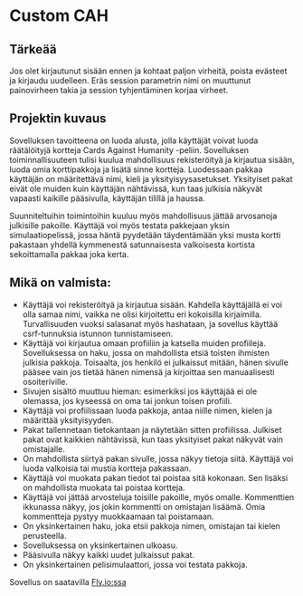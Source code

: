 # Custom CAH

## Tärkeää
Jos olet kirjautunut sisään ennen ja kohtaat paljon virheitä, poista evästeet ja kirjaudu uudelleen. Eräs session parametrin nimi on muuttunut painovirheen takia ja session tyhjentäminen korjaa virheet.

## Projektin kuvaus
Sovelluksen tavoitteena on luoda alusta, jolla käyttäjät voivat luoda räätälöityjä kortteja Cards Against Humanity -peliin.
Sovelluksen toiminnallisuuteen tulisi kuulua mahdollisuus rekisteröityä ja kirjautua sisään, luoda omia korttipakkoja ja lisätä sinne kortteja.
Luodessaan pakkaa käyttäjän on määritettävä nimi, kieli ja yksityisyysasetukset. Yksityiset pakat eivät ole muiden kuin käyttäjän nähtävissä,
kun taas julkisia näkyvät vapaasti kaikille pääsivulla, käyttäjän tilillä ja haussa.

Suunniteltuihin toimintoihin kuuluu myös mahdollisuus jättää arvosanoja julkisille pakoille.
Käyttäjä voi myös testata pakkejaan yksin simulaatiopelissä, jossa häntä pyydetään täydentämään yksi musta kortti pakastaan yhdellä kymmenestä satunnaisesta
valkoisesta kortista sekoittamalla pakkaa joka kerta.

## Mikä on valmista:
- Käyttäjä voi rekisteröityä ja kirjautua sisään. Kahdella käyttäjällä ei voi olla samaa nimi, vaikka ne olisi kirjoitettu eri kokoisilla kirjaimilla. Turvallisuuden vuoksi salasanat myös hashataan, ja sovellus käyttää csrf-tunnuksia istunnon tunnistamiseen.
- Käyttäjä voi kirjautua omaan profiiliin ja katsella muiden profiileja. Sovelluksessa on haku, jossa on mahdollista etsiä toisten ihmisten julkisia pakkoja. Toisaalta, jos henkilö ei julkaissut mitään, hänen sivulle pääsee vain jos tietää hänen nimensä ja kirjoittaa sen manuaalisesti osoiteriville.
- Sivujen sisältö muuttuu hieman: esimerkiksi jos käyttäjää ei ole olemassa, jos kyseessä on oma tai jonkun toisen profiili.
- Käyttäjä voi profiilissaan luoda pakkoja, antaa niille nimen, kielen ja määrittää yksityisyyden.
- Pakat tallennetaan tietokantaan ja näytetään sitten profiilissa. Julkiset pakat ovat kaikkien nähtävissä, kun taas yksityiset pakat näkyvät vain omistajalle.
- On mahdollista siirtyä pakan sivulle, jossa näkyy tietoja siitä. Käyttäjä voi luoda valkoisia tai mustia kortteja pakassaan.
- Käyttäjä voi muokata pakan tiedot tai poistaa sitä kokonaan. Sen lisäksi on mahdollista muokata tai poistaa kortteja.
- Käyttäjä voi jättää arvosteluja toisille pakoille, myös omalle. Kommenttien ikkunassa näkyy, jos jokin kommentti on omistajan lisäämä. Omia kommentteja pystyy muokkaamaan tai poistamaan.
- On yksinkertainen haku, joka etsii pakkoja nimen, omistajan tai kielen perusteella.
- Sovelluksessa on yksinkertainen ulkoasu.
- Pääsivulla näkyy kaikki uudet julkaissut pakat.
- On yksinkertainen pelisimulaattori, jossa voi testata pakkoja.

Sovellus on saatavilla [Fly.io:ssa](https://custom-cah.fly.dev)

